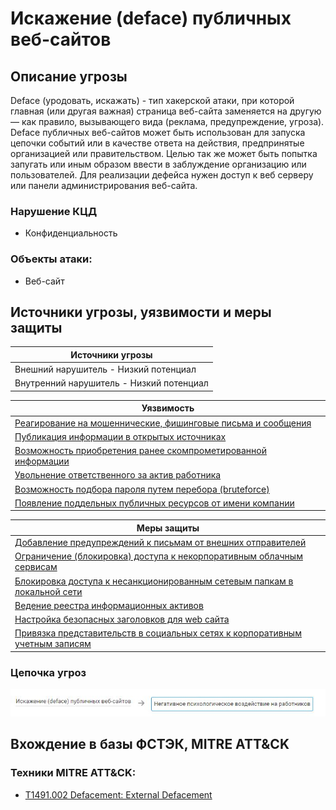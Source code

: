 # Искажение (deface) публичных веб-сайтов

## Описание угрозы
Deface (уродовать, искажать) - тип хакерской атаки, при которой главная (или другая важная) страница веб-сайта заменяется на другую — как правило, вызывающего вида (реклама, предупреждение, угроза).
Deface публичных веб-сайтов может быть использован для запуска цепочки событий или в качестве ответа на действия, предпринятые организацией или правительством. Целью так же может быть попытка запугать или иным образом ввести в заблуждение организацию или пользователей.
Для реализации дефейса нужен доступ к веб серверу или панели администрирования веб-сайта.

### Нарушение КЦД
+ Конфиденциальность

### Объекты атаки:
+ Веб-сайт

## Источники угрозы, уязвимости и меры защиты
|Источники угрозы|
|-|
|Внешний нарушитель - Низкий потенциал|
|Внутренний нарушитель - Низкий потенциал|

|Уязвимость|
|--------|
|[Реагирование на мошеннические, фишинговые письма и сообщения](/vkr/vulnerabilities/page1)|
|[Публикация информации в открытых источниках](/vkr/vulnerabilities/page4)|
|[Возможность приобретения ранее скомпрометированной информации](/vkr/vulnerabilities/page5)|
|[Увольнение ответственного за актив работника](/vkr/vulnerabilities/page25)|
|[Возможность подбора пароля путем перебора (bruteforce)](/vkr/vulnerabilities/page26)|
[Появление поддельных публичных ресурсов от имени компании](/vkr/vulnerabilities/page27)|

|Меры защиты|
|--------|
|[Добавление предупреждений к письмам от внешних отправителей](/vkr/measures/page5)|
|[Ограничение (блокировка) доступа к некорпоративным облачным сервисам](/vkr/measures/page13)|
|[Блокировка доступа к несанкционированным сетевым папкам в локальной сети](/vkr/measures/page14)|
|[Ведение реестра информационных активов](/vkr/measures/page19)|
|[Настройка безопасных заголовков для web сайта](/vkr/measures/page34)|
|[Привязка представительств в социальных сетях к корпоративным учетным записям](/vkr/measures/page37)|

### Цепочка угроз
![Цепочка угроз](image/img13.JPG "Цепочка угроз")

## Вхождение в базы ФСТЭК, MITRE ATT&CK
### Техники MITRE ATT&CK:
+ [T1491.002 Defacement: External Defacement](https://attack.mitre.org/techniques/T1491/002/)